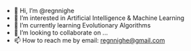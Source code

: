 - 👋 Hi, I’m @regnnighe
- 👀 I’m interested in Artificial Intelligence & Machine Learning
- 🌱 I’m currently learning Evolutionary Algorithms
- 💞️ I’m looking to collaborate on ...
- 📫 How to reach me by email: regnnighe@gmail.com

<!---
regnnighe/regnnighe is a ✨ special ✨ repository because its `README.md` (this file) appears on your GitHub profile.
You can click the Preview link to take a look at your changes.
--->
